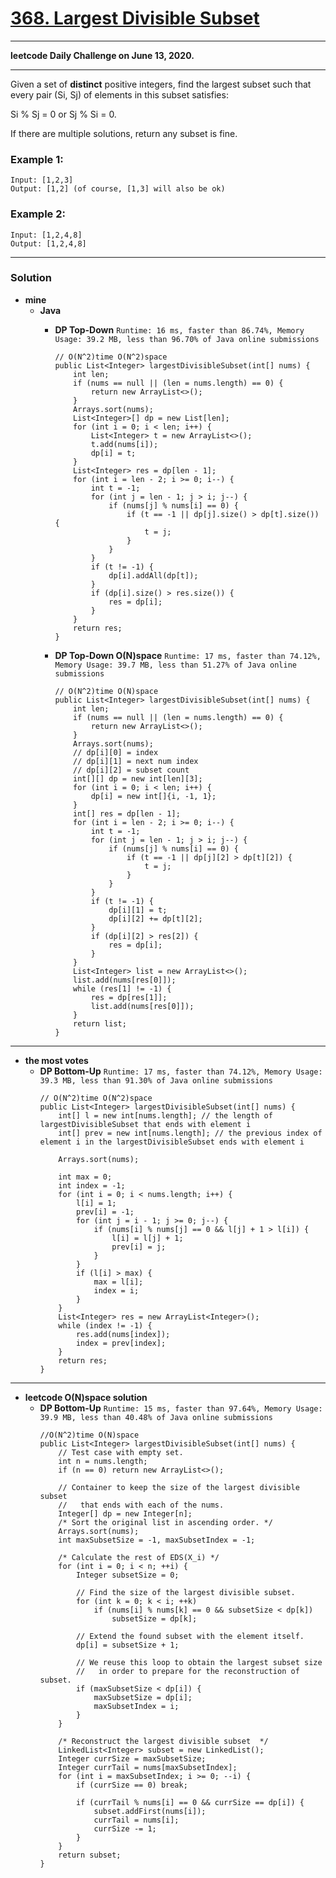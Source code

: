 # [368. Largest Divisible Subset](https://leetcode.com/problems/largest-divisible-subset/)

---

**leetcode Daily Challenge on June 13, 2020.**

---

Given a set of **distinct** positive integers, find the largest subset such that every pair (Si, Sj) of elements in this subset satisfies:

Si % Sj = 0 or Sj % Si = 0.

If there are multiple solutions, return any subset is fine.

### Example 1:
```
Input: [1,2,3]
Output: [1,2] (of course, [1,3] will also be ok)
```

### Example 2:
```
Input: [1,2,4,8]
Output: [1,2,4,8]
```

---

### Solution
* **mine**
  * **Java**
    * **DP Top-Down** `Runtime: 16 ms, faster than 86.74%, Memory Usage: 39.2 MB, less than 96.70% of Java online submissions`
      ```
      // O(N^2)time O(N^2)space
      public List<Integer> largestDivisibleSubset(int[] nums) {
          int len;
          if (nums == null || (len = nums.length) == 0) {
              return new ArrayList<>();
          }
          Arrays.sort(nums);
          List<Integer>[] dp = new List[len];
          for (int i = 0; i < len; i++) {
              List<Integer> t = new ArrayList<>();
              t.add(nums[i]);
              dp[i] = t;
          }
          List<Integer> res = dp[len - 1];
          for (int i = len - 2; i >= 0; i--) {
              int t = -1;
              for (int j = len - 1; j > i; j--) {
                  if (nums[j] % nums[i] == 0) {
                      if (t == -1 || dp[j].size() > dp[t].size()) {
                          t = j;
                      }
                  }
              }
              if (t != -1) {
                  dp[i].addAll(dp[t]);
              }
              if (dp[i].size() > res.size()) {
                  res = dp[i];
              }
          }
          return res;
      }
      ```
      
    * **DP Top-Down O(N)space** `Runtime: 17 ms, faster than 74.12%, Memory Usage: 39.7 MB, less than 51.27% of Java online submissions`
      ```
      // O(N^2)time O(N)space
      public List<Integer> largestDivisibleSubset(int[] nums) {
          int len;
          if (nums == null || (len = nums.length) == 0) {
              return new ArrayList<>();
          }
          Arrays.sort(nums);
          // dp[i][0] = index 
          // dp[i][1] = next num index  
          // dp[i][2] = subset count
          int[][] dp = new int[len][3];
          for (int i = 0; i < len; i++) {
              dp[i] = new int[]{i, -1, 1};
          }
          int[] res = dp[len - 1];
          for (int i = len - 2; i >= 0; i--) {
              int t = -1;
              for (int j = len - 1; j > i; j--) {
                  if (nums[j] % nums[i] == 0) {
                      if (t == -1 || dp[j][2] > dp[t][2]) {
                          t = j;
                      }
                  }
              }
              if (t != -1) {
                  dp[i][1] = t;
                  dp[i][2] += dp[t][2];
              }
              if (dp[i][2] > res[2]) {
                  res = dp[i];
              }
          }
          List<Integer> list = new ArrayList<>();
          list.add(nums[res[0]]);
          while (res[1] != -1) {
              res = dp[res[1]];
              list.add(nums[res[0]]);
          }
          return list;
      }
      ```
  
---

* **the most votes**
  * **DP Bottom-Up** `Runtime: 17 ms, faster than 74.12%, Memory Usage: 39.3 MB, less than 91.30% of Java online submissions`
    ```
    // O(N^2)time O(N^2)space
    public List<Integer> largestDivisibleSubset(int[] nums) {
        int[] l = new int[nums.length]; // the length of largestDivisibleSubset that ends with element i
        int[] prev = new int[nums.length]; // the previous index of element i in the largestDivisibleSubset ends with element i

        Arrays.sort(nums);

        int max = 0;
        int index = -1;
        for (int i = 0; i < nums.length; i++) {
            l[i] = 1;
            prev[i] = -1;
            for (int j = i - 1; j >= 0; j--) {
                if (nums[i] % nums[j] == 0 && l[j] + 1 > l[i]) {
                    l[i] = l[j] + 1;
                    prev[i] = j;
                }
            }
            if (l[i] > max) {
                max = l[i];
                index = i;
            }
        }
        List<Integer> res = new ArrayList<Integer>();
        while (index != -1) {
            res.add(nums[index]);
            index = prev[index];
        }
        return res;
    }
    ```

---

* **leetcode O(N)space solution**
  * **DP Bottom-Up** `Runtime: 15 ms, faster than 97.64%, Memory Usage: 39.9 MB, less than 40.48% of Java online submissions` 
    ```
    //O(N^2)time O(N)space
    public List<Integer> largestDivisibleSubset(int[] nums) {
        // Test case with empty set.
        int n = nums.length;
        if (n == 0) return new ArrayList<>();

        // Container to keep the size of the largest divisible subset
        //   that ends with each of the nums.
        Integer[] dp = new Integer[n];
        /* Sort the original list in ascending order. */
        Arrays.sort(nums);
        int maxSubsetSize = -1, maxSubsetIndex = -1;

        /* Calculate the rest of EDS(X_i) */
        for (int i = 0; i < n; ++i) {
            Integer subsetSize = 0;

            // Find the size of the largest divisible subset.
            for (int k = 0; k < i; ++k)
                if (nums[i] % nums[k] == 0 && subsetSize < dp[k])
                    subsetSize = dp[k];

            // Extend the found subset with the element itself.
            dp[i] = subsetSize + 1;

            // We reuse this loop to obtain the largest subset size
            //   in order to prepare for the reconstruction of subset.
            if (maxSubsetSize < dp[i]) {
                maxSubsetSize = dp[i];
                maxSubsetIndex = i;
            }
        }

        /* Reconstruct the largest divisible subset  */
        LinkedList<Integer> subset = new LinkedList();
        Integer currSize = maxSubsetSize;
        Integer currTail = nums[maxSubsetIndex];
        for (int i = maxSubsetIndex; i >= 0; --i) {
            if (currSize == 0) break;

            if (currTail % nums[i] == 0 && currSize == dp[i]) {
                subset.addFirst(nums[i]);
                currTail = nums[i];
                currSize -= 1;
            }
        }
        return subset;
    }
    ```
